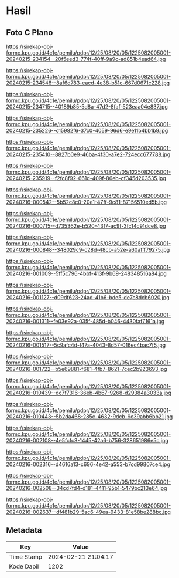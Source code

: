 # Hasil

## Foto C Plano

https://sirekap-obj-formc.kpu.go.id/4c1e/pemilu/pdpr/12/25/08/20/05/1225082005001-20240215-234154--20f5eed3-774f-40ff-9a9c-ad851b4ead64.jpg

https://sirekap-obj-formc.kpu.go.id/4c1e/pemilu/pdpr/12/25/08/20/05/1225082005001-20240215-234548--8af6d783-eacd-4e38-b51c-667d0671c228.jpg

https://sirekap-obj-formc.kpu.go.id/4c1e/pemilu/pdpr/12/25/08/20/05/1225082005001-20240215-234715--40189b85-5d8a-47d2-8faf-523eaa04e837.jpg

https://sirekap-obj-formc.kpu.go.id/4c1e/pemilu/pdpr/12/25/08/20/05/1225082005001-20240215-235226--c15982f6-37c0-4059-96d6-e9e11b4bb1b9.jpg

https://sirekap-obj-formc.kpu.go.id/4c1e/pemilu/pdpr/12/25/08/20/05/1225082005001-20240215-235410--8827b0e9-46ba-4f30-a7e2-724ecc677788.jpg

https://sirekap-obj-formc.kpu.go.id/4c1e/pemilu/pdpr/12/25/08/20/05/1225082005001-20240215-235919--f2fc8f92-661d-409f-86eb-cf345d203535.jpg

https://sirekap-obj-formc.kpu.go.id/4c1e/pemilu/pdpr/12/25/08/20/05/1225082005001-20240216-000542--5b52c8c0-20e1-47ff-9c81-87156510ed5b.jpg

https://sirekap-obj-formc.kpu.go.id/4c1e/pemilu/pdpr/12/25/08/20/05/1225082005001-20240216-000715--d735362e-b520-43f7-ac9f-3fc14c91dce8.jpg

https://sirekap-obj-formc.kpu.go.id/4c1e/pemilu/pdpr/12/25/08/20/05/1225082005001-20240216-000848--348029c9-c28d-48cb-a52e-a60afff79275.jpg

https://sirekap-obj-formc.kpu.go.id/4c1e/pemilu/pdpr/12/25/08/20/05/1225082005001-20240216-001009--5ff5c796-4bbf-413f-9b69-248348516a84.jpg

https://sirekap-obj-formc.kpu.go.id/4c1e/pemilu/pdpr/12/25/08/20/05/1225082005001-20240216-001127--d09df623-24ad-41b6-bde5-de7c8dcb6020.jpg

https://sirekap-obj-formc.kpu.go.id/4c1e/pemilu/pdpr/12/25/08/20/05/1225082005001-20240216-001311--fe03e92a-035f-485d-b046-4430faf7161a.jpg

https://sirekap-obj-formc.kpu.go.id/4c1e/pemilu/pdpr/12/25/08/20/05/1225082005001-20240216-001517--5c9afc4d-f47a-4043-8d57-016ec4bac7f5.jpg

https://sirekap-obj-formc.kpu.go.id/4c1e/pemilu/pdpr/12/25/08/20/05/1225082005001-20240216-001722--b5e69881-f681-4fb7-8621-7cec2b923693.jpg

https://sirekap-obj-formc.kpu.go.id/4c1e/pemilu/pdpr/12/25/08/20/05/1225082005001-20240216-010439--dc7f7316-36eb-4b67-9268-d29384a3033a.jpg

https://sirekap-obj-formc.kpu.go.id/4c1e/pemilu/pdpr/12/25/08/20/05/1225082005001-20240216-010443--5b2da468-285c-4632-9dcb-9c39abb6bb21.jpg

https://sirekap-obj-formc.kpu.go.id/4c1e/pemilu/pdpr/12/25/08/20/05/1225082005001-20240216-002108--4e5fcfc3-1445-42a6-b756-328651986e5c.jpg

https://sirekap-obj-formc.kpu.go.id/4c1e/pemilu/pdpr/12/25/08/20/05/1225082005001-20240216-002316--d4616a13-c696-4e42-a553-b7cd99807ce4.jpg

https://sirekap-obj-formc.kpu.go.id/4c1e/pemilu/pdpr/12/25/08/20/05/1225082005001-20240216-002508--34cd7fd4-d181-4411-95b1-5479bc213e64.jpg

https://sirekap-obj-formc.kpu.go.id/4c1e/pemilu/pdpr/12/25/08/20/05/1225082005001-20240216-002637--df481b29-5ac6-49ea-9433-81e58be288bc.jpg


## Metadata

| Key        | Value               |
| ---------- | ------------------- |
| Time Stamp | 2024-02-21 21:04:17 |
| Kode Dapil | 1202                |



